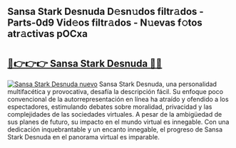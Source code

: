 ## Sansa Stark Desnuda D𝚎sn𝚞dos filtr𝚊dos - Parts-0d9 Vid𝚎os filtr𝚊dos - N𝚞evas f𝚘tos atr𝚊ctivas pOCxa

# <h2><a href="http://mb9b45.tromn.icu/?c=Sansa+Stark+Desnuda">🔗👉👉👉 Sansa Stark Desnuda 🔗🔗</a></h2>

[![Sansa Stark Desnuda nuevo](https://i.imgur.com/pEAQMta.gif)](http://mb9b45.tromn.icu/?c=Sansa+Stark+Desnuda)
Sansa Stark Desnuda, una personalidad multifacética y provocativa, desafía la descripción fácil. Su enfoque poco convencional de la autorrepresentación en línea ha atraído y ofendido a los espectadores, estimulando debates sobre moralidad, privacidad y las complejidades de las sociedades virtuales. A pesar de la ambigüedad de sus planes de futuro, su impacto en el mundo virtual es innegable. Con una dedicación inquebrantable y un encanto innegable, el progreso de Sansa Stark Desnuda en el panorama virtual es imparable.
